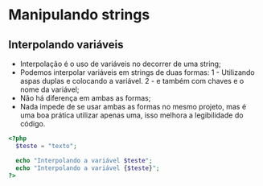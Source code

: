 # Manipulando strings

## Interpolando variáveis
- Interpolação é o uso de variáveis no decorrer de uma string;
- Podemos interpolar variáveis em strings de duas formas:
  1 - Utilizando aspas duplas e colocando a variável.
  2 - e também com chaves e o nome da variável;
- Não há diferença em ambas as formas;
- Nada impede de se usar ambas as formas no mesmo projeto, mas é uma boa prática utilizar apenas uma, isso melhora a legibilidade do código.

```php
<?php
  $teste = "texto";

  echo "Interpolando a variável $teste";
  echo "Interpolando a variável {$teste}";
?>
```

